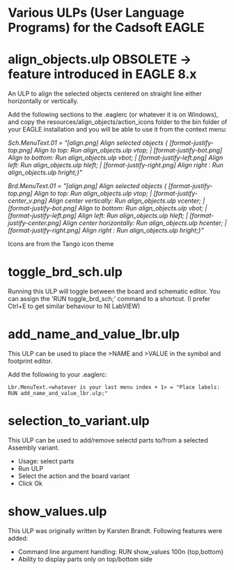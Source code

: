 Various ULPs (User Language Programs) for the Cadsoft EAGLE
=============

align_objects.ulp OBSOLETE -> feature introduced in EAGLE 8.x
=============
An ULP to align the selected objects centered on straight line either horizontally or vertically.

Add the following sections to the .eaglerc (or whatever it is on Windows), and copy the resources/align_objects/action_icons folder to the bin folder of your EAGLE installation and you will be able to use it from the context menu:

*Sch.MenuText.01 = "[align.png] Align selected objects { [format-justify-top.png] Align to top: Run align_objects.ulp vtop; | [format-justify-bot.png] Align to bottom: Run align_objects.ulp vbot; | [format-justify-left.png] Align left: Run align_objects.ulp hleft; | [format-justify-right.png] Align right : Run align_objects.ulp hright;}"*

*Brd.MenuText.01 = "[align.png] Align selected objects { [format-justify-top.png] Align to top: Run align_objects.ulp vtop; | [format-justify-center_v.png] Align center vertically: Run align_objects.ulp vcenter; | [format-justify-bot.png] Align to bottom: Run align_objects.ulp vbot; | [format-justify-left.png] Align left: Run align_objects.ulp hleft; | [format-justify-center.png] Align center horizontally: Run align_objects.ulp hcenter; | [format-justify-right.png] Align right : Run align_objects.ulp hright;}"*

Icons are from the Tango icon theme

toggle_brd_sch.ulp
=============
Running this ULP will toggle between the board and schematic editor.
You can assign the 'RUN toggle_brd_sch;' command to a shortcut. (I prefer Ctrl+E to get similar behaviour to NI LabVIEW)

add_name_and_value_lbr.ulp
=============
This ULP can be used to place the >NAME and >VALUE in the symbol and footprint editor. 

Add the following to your .eaglerc:
```
Lbr.MenuText.<whatever is your last menu index + 1> = "Place labels: RUN add_name_and_value_lbr.ulp;"
```

selection_to_variant.ulp
=============
This ULP can be used to add/remove selectd parts to/from a selected Assembly variant.

* Usage: select parts
* Run ULP
* Select the action and the board variant
* Click Ok

show_values.ulp
=============
This ULP was originally written by Karsten Brandt.
Following features were added:
* Command line argument handling: RUN show_values 100n {top,bottom}
* Ability to display parts only on top/bottom side
